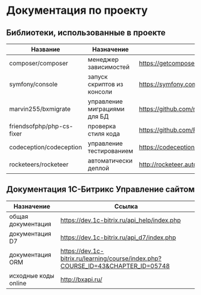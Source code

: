 Документация по проекту
=======================



Библиотеки, использованные в проекте
------------------------------------

|          Название         |            Назначение            |                       Ссылка                            |
|---------------------------|----------------------------------|---------------------------------------------------------|
| composer/composer         | менеджер зависимостей            | https://getcomposer.org/doc/                            |
| symfony/console           | запуск скриптов из консоли       | https://symfony.com/doc/current/components/console.html |
| marvin255/bxmigrate       | управление миграциями для БД     | https://github.com/marvin255/bxmigrate                  |
| friendsofphp/php-cs-fixer | проверка стиля кода              | https://github.com/FriendsOfPHP/PHP-CS-Fixer            |
| codeception/codeception   | управление тестированием         | https://codeception.com/docs/01-Introduction            |
| rocketeers/rocketeer      | автоматически деплой             | http://rocketeer.autopergamene.eu/                      |



Документация 1С-Битрикс Управление сайтом
-----------------------------------------

|      Назначение      |                                      Ссылка                                      |
|----------------------|----------------------------------------------------------------------------------|
| общая документация   | https://dev.1c-bitrix.ru/api_help/index.php                                      |
| документация D7      | https://dev.1c-bitrix.ru/api_d7/index.php                                        |
| документация ORM     | https://dev.1c-bitrix.ru/learning/course/index.php?COURSE_ID=43&CHAPTER_ID=05748 |
| исходные коды online | http://bxapi.ru/                                                                 |
